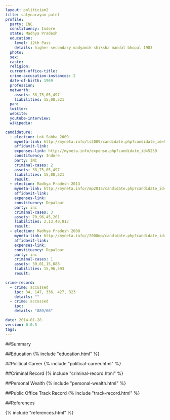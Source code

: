 ```yaml
---
layout: politician2
title: satynarayan patel
profile: 
  party: INC
  constituency: Indore
  state: Madhya Pradesh
  education: 
    level: 12th Pass
    details: higher secondary madyamik shiksha mandal bhopal 1983
  photo: 
  sex: 
  caste: 
  religion: 
  current-office-title: 
  crime-accusation-instances: 2
  date-of-birth: 1969
  profession: 
  networth: 
    assets: 38,75,05,497
    liabilities: 15,08,521
  pan: 
  twitter: 
  website: 
  youtube-interview: 
  wikipedia: 

candidature: 
  - election: Lok Sabha 2009
    myneta-link: http://myneta.info/ls2009/candidate.php?candidate_id=5259
    affidavit-link: 
    expenses-link: http://myneta.info/expense.php?candidate_id=5259
    constituency: Indore 
    party: INC
    criminal-cases: 2
    assets: 38,75,05,497
    liabilities: 15,08,521
    result:  
  - election: Madhya Pradesh 2013
    myneta-link: http://myneta.info//mp2013/candidate.php?candidate_id=1100
    affidavit-link: 
    expenses-link: 
    constituency: Depalpur 
    party: inc
    criminal-cases: 3
    assets: 70,96,45,201
    liabilities: 2,13,40,813
    result:  
  - election: Madhya Pradesh 2008
    myneta-link: http://myneta.info//2008mp/candidate.php?candidate_id=175
    affidavit-link: 
    expenses-link: 
    constituency: Depalpur 
    party: inc
    criminal-cases: 1
    assets: 30,01,15,088
    liabilities: 15,96,593
    result:  

crime-record: 
  - crime: accussed
    ipc: 34, 147, 336, 427, 323
    details: "" 
  - crime: accussed
    ipc: 
    details: "889/08" 

date: 2014-01-28
version: 0.0.5
tags: 
---
```

##Summary


##Education
{% include "education.html" %}


##Political Career
{% include "political-career.html" %}


##Criminal Record
{% include "criminal-record.html" %}


##Personal Wealth
{% include "personal-wealth.html" %}


##Public Office Track Record
{% include "track-record.html" %}


##References


{% include "references.html" %}